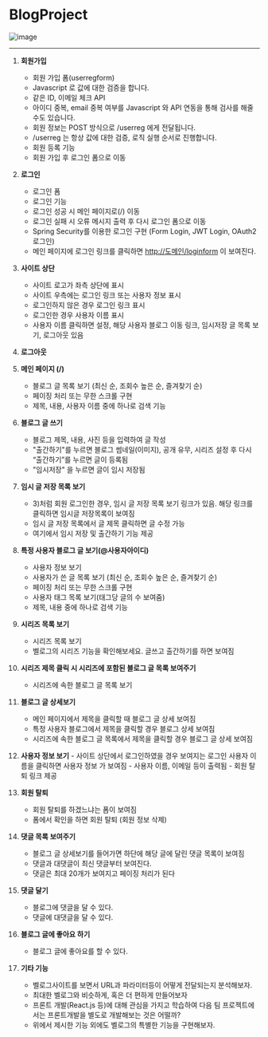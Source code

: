 # BlogProject
![image](https://github.com/user-attachments/assets/eea2080d-c6d7-4975-8be0-7b5fdc4ec254)


---

1. **회원가입**
    - 회원 가입 폼(userregform)
    - Javascript 로 값에 대한 검증을 합니다.
    - 같은 ID, 이메일 체크 API
    - 아이디 중복, email 중복 여부를 Javascript 와 API 연동을 통해 검사를 해줄 수도
    있습니다.
    - 회원 정보는 POST 방식으로 /userreg 에게 전달됩니다.
    - /userreg 는 항상 값에 대한 검증, 로직 실행 순서로 진행합니다.
    - 회원 등록 기능
    - 회원 가입 후 로그인 폼으로 이동
    
2. **로그인**
    - 로그인 폼
    - 로그인 기능
    - 로그인 성공 시 메인 페이지로(/) 이동
    - 로그인 실패 시 오류 메시지 출력 후 다시 로그인 폼으로 이동
    - Spring Security를 이용한 로그인 구현 (Form Login, JWT Login, OAuth2 로그인)
    - 메인 페이지에 로그인 링크를 클릭하면 [http://도메인/loginform](http://xn--hq1bm8jm9l/loginform) 이 보여진다.
    
3. **사이트 상단**
    - 사이트 로고가 좌측 상단에 표시
    - 사이트 우측에는 로그인 링크 또는 사용자 정보 표시
    - 로그인하지 않은 경우 로그인 링크 표시
    - 로그인한 경우 사용자 이름 표시
    - 사용자 이름 클릭하면 설정, 해당 사용자 블로그 이동 링크, 임시저장 글 목록 보기, 로그아웃 있음
    
4. **로그아웃**
5. **메인 페이지 (/)**
    - 블로그 글 목록 보기 (최신 순, 조회수 높은 순, 즐겨찾기 순)
    - 페이징 처리 또는 무한 스크롤 구현
    - 제목, 내용, 사용자 이름 중에 하나로 검색 기능
    
6. **블로그 글 쓰기**
    - 블로그 제목, 내용, 사진 등을 입력하여 글 작성
    - "출간하기"를 누르면 블로그 썸네일(이미지), 공개 유무, 시리즈 설정 후 다시 “출간하기”를 누르면 글이 등록됨
    - "임시저장" 을 누르면 글이 임시 저장됨
    
7. **임시 글 저장 목록 보기**
    - 3)처럼 회원 로그인한 경우, 임시 글 저장 목록 보기 링크가 있음. 해당 링크를 클릭하면 임시글 저장목록이 보여짐
    - 임시 글 저장 목록에서 글 제목 클릭하면 글 수정 가능
    - 여기에서 임시 저장 및 출간하기 기능 제공
    
8. **특정 사용자 블로그 글 보기(@사용자아이디)**
    - 사용자 정보 보기
    - 사용자가 쓴 글 목록 보기 (최신 순, 조회수 높은 순, 즐겨찾기 순)
    - 페이징 처리 또는 무한 스크롤 구현
    - 사용자 태그 목록 보기(태그당 글의 수 보여줌)
    - 제목, 내용 중에 하나로 검색 기능
    
9. **시리즈 목록 보기**
    - 시리즈 목록 보기
    - 벨로그의 시리즈 기능을 확인해보세요. 글쓰고 출간하기를 하면 보여짐
    
10. **시리즈 제목 클릭 시 시리즈에 포함된 블로그 글 목록 보여주기**
    - 시리즈에 속한 블로그 글 목록 보기
    
11. **블로그 글 상세보기**
    - 메인 페이지에서 제목을 클릭할 때 블로그 글 상세 보여짐
    - 특정 사용자 블로그에서 제목을 클릭할 경우 블로그 상세 보여짐
    - 시리즈에 속한 블로그 글 목록에서 제목을 클릭할 경우 블로그 글 상세 보여짐
    
12.  **사용자 정보 보기**
    - 사이트 상단에서 로그인하였을 경우 보여지는 로그인 사용자 이름을 클릭하면 사용자 정보
    가 보여짐
    - 사용자 이름, 이메일 등이 출력됨
    - 회원 탈퇴 링크 제공
    
13. **회원 탈퇴**
    - 회원 탈퇴를 하겠느냐는 폼이 보여짐
    - 폼에서 확인을 하면 회원 탈퇴 (회원 정보 삭제)
    
14. **댓글 목록 보여주기**
    - 블로그 글 상세보기를 들어가면 하단에 해당 글에 달린 댓글 목록이 보여짐
    - 댓글과 대댓글이 최신 댓글부터 보여진다.
    - 댓글은 최대 20개가 보여지고 페이징 처리가 된다
    
15. **댓글 달기**
    - 블로그에 댓글을 달 수 있다.
    - 댓글에 대댓글을 달 수 있다.
    
16. **블로그 글에 좋아요 하기**
    - 블로그 글에 좋아요를 할 수 있다.
      
17. **기타 기능**
    - 벨로그사이트를 보면서 URL과 파라미터등이 어떻게 전달되는지 분석해보자.
    - 최대한 벨로그와 비슷하게, 혹은 더 편하게 만들어보자
    - 프론트 개발(React.js 등)에 대해 관심을 가지고 학습하여 다음 팀 프로젝트에서는 프론트개발을 별도로 개발해보는 것은 어떨까?
    - 위에서 제시한 기능 외에도 벨로그의 특별한 기능을 구현해보자.


      
